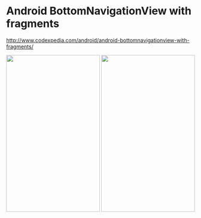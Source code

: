 # Android BottomNavigationView with fragments

http://www.codexpedia.com/android/android-bottomnavigationview-with-fragments/

<img src="https://github.com/codexpedia/bottom_navi_frag/blob/master/captures/bottom_navi_bar.png" width="250" height="420" />

<img src="https://github.com/codexpedia/bottom_navi_frag/blob/master/captures/bottom_navi_anim.gif" width="250" height="420" />

